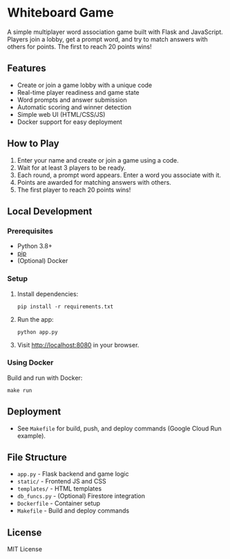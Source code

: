 # Whiteboard Game

A simple multiplayer word association game built with Flask and JavaScript. Players join a lobby, get a prompt word, and try to match answers with others for points. The first to reach 20 points wins!

## Features

- Create or join a game lobby with a unique code
- Real-time player readiness and game state
- Word prompts and answer submission
- Automatic scoring and winner detection
- Simple web UI (HTML/CSS/JS)
- Docker support for easy deployment

## How to Play

1. Enter your name and create or join a game using a code.
2. Wait for at least 3 players to be ready.
3. Each round, a prompt word appears. Enter a word you associate with it.
4. Points are awarded for matching answers with others.
5. The first player to reach 20 points wins!

## Local Development

### Prerequisites

- Python 3.8+
- [pip](https://pip.pypa.io/en/stable/)
- (Optional) Docker

### Setup

1. Install dependencies:
    ```
    pip install -r requirements.txt
    ```
2. Run the app:
    ```
    python app.py
    ```
3. Visit [http://localhost:8080](http://localhost:8080) in your browser.

### Using Docker

Build and run with Docker:
```
make run
```

## Deployment

- See `Makefile` for build, push, and deploy commands (Google Cloud Run example).

## File Structure

- `app.py` - Flask backend and game logic
- `static/` - Frontend JS and CSS
- `templates/` - HTML templates
- `db_funcs.py` - (Optional) Firestore integration
- `Dockerfile` - Container setup
- `Makefile` - Build and deploy commands

## License

MIT License
